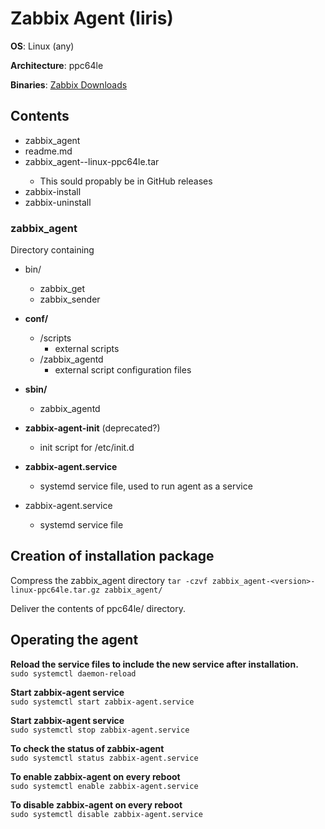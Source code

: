# Zabbix Agent (Iiris)
**OS**: Linux (any)

**Architecture**: ppc64le

**Binaries**: [Zabbix Downloads](https://www.zabbix.com/download_agents?version=5.0+LTS&release=5.0.9&os=Linux&os_version=Any&hardware=ppc64le&encryption=No+encryption&packaging=Archive)

## Contents
* zabbix_agent
* readme.md
* zabbix_agent-<version>-linux-ppc64le.tar
  * This sould propably be in GitHub releases
* zabbix-install
* zabbix-uninstall

### zabbix_agent
Directory containing
* bin/
  * zabbix_get
  * zabbix_sender
* **conf/**
  * /scripts
    * external scripts
  * /zabbix_agentd
    * external script configuration files
* **sbin/**
  * zabbix_agentd
* **zabbix-agent-init** (deprecated?)
  * init script for /etc/init.d
* **zabbix-agent.service**
  * systemd service file, used to run agent as a service

* zabbix-agent.service
  * systemd service file

## Creation of installation package
Compress the zabbix_agent directory
`tar -czvf zabbix_agent-<version>-linux-ppc64le.tar.gz zabbix_agent/`

Deliver the contents of ppc64le/ directory.


## Operating the agent
**Reload the service files to include the new service after installation.** \
`sudo systemctl daemon-reload`

**Start zabbix-agent service** \
`sudo systemctl start zabbix-agent.service`

**Start zabbix-agent service** \
`sudo systemctl stop zabbix-agent.service`

**To check the status of zabbix-agent** \
`sudo systemctl status zabbix-agent.service`

**To enable zabbix-agent on every reboot** \
`sudo systemctl enable zabbix-agent.service`

**To disable zabbix-agent on every reboot** \
`sudo systemctl disable zabbix-agent.service`
